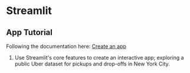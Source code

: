 # Streamlit

## App Tutorial

Following the documentation here: [Create an app](https://docs.streamlit.io/library/get-started/create-an-app)

1. Use Streamlit's core features to create an interactive app; exploring a public Uber dataset for pickups and drop-offs in New York City. 

